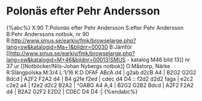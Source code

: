 # Polonäs efter Pehr Andersson

{%abc%}
X:90
T:Polonäs efter Pehr Andersson
S:efter Pehr Andersson
B:Pehr Anderssons notbok, nr 90
B:http://www.smus.se/earkiv/fmk/browselarge.php?lang=sw&katalogid=Ma+1&bildnr=00030
B:Jämför [[http://www.smus.se/earkiv/fmk/browselarge.php?lang=sw&katalogid=M+46&bildnr=00013|SMUS - katalog M46 bild 13]] nr 37 ur [[Notböcker/Nils-Johan Nybergs notbok]]
O:Måstorp, Närke
R:Slängpolska
M:3/4
L:1/16
K:D
DFAF ABcA d4 | g2ab d2cB A4 | B2G2 G2G2 Bdcd | A2F2 F2A2 d4 |
B4 g2fe f2ed | cdec d4 D4 :: f2d2 d2d2 faga | e2c2 c2e2 a4 | 
f2e2 d2c2 B2A2 | ^GABG A4 A,4 | B2G2 G2B2 Bdcd | A2F2 F2A2 d4 | 
B2A2 G2F2 E2D2 | CDEC D4 D4 :|
{%endabc%}
